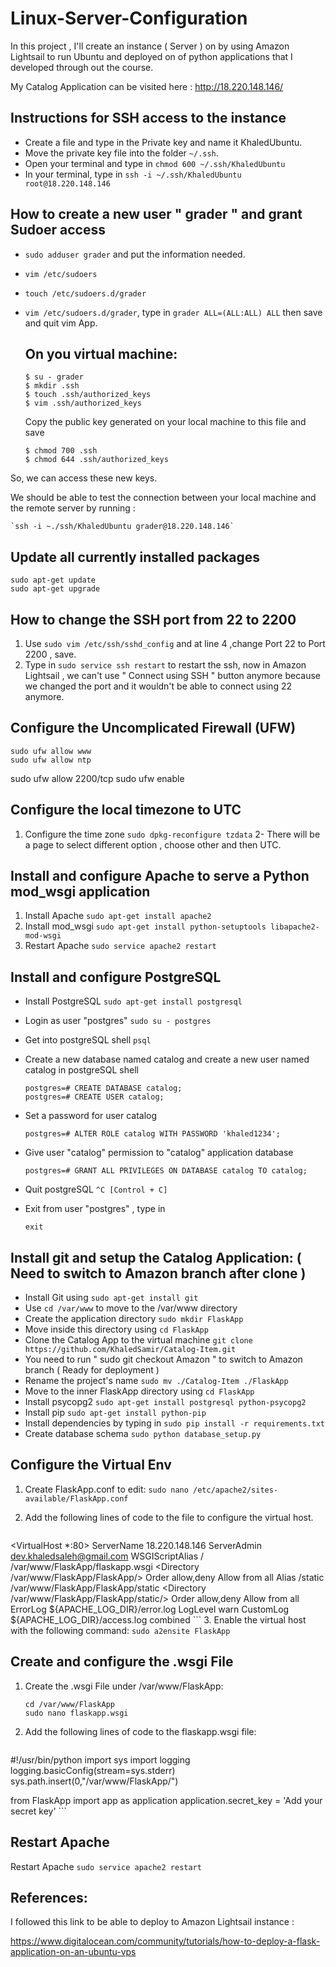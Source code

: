 # Linux-Server-Configuration

In this project , I'll create an instance ( Server ) on by using Amazon Lightsail to run Ubuntu and deployed on of python applications that I developed through out the course.

My Catalog Application can be visited here :  http://18.220.148.146/

## Instructions for SSH access to the instance
- Create a file and type in the Private key and name it KhaledUbuntu.
- Move the private key file into the folder `~/.ssh`.
- Open your terminal and type in
	```chmod 600 ~/.ssh/KhaledUbuntu```
- In your terminal, type in
	```ssh -i ~/.ssh/KhaledUbuntu root@18.220.148.146```


## How to create a new user " grader " and grant Sudoer access
- `sudo adduser grader` and put the information needed.
- `vim /etc/sudoers`
- `touch /etc/sudoers.d/grader`
- `vim /etc/sudoers.d/grader`, type in
 `grader ALL=(ALL:ALL) ALL` then save and quit vim App.


	## On you virtual machine:
	```
	$ su - grader
	$ mkdir .ssh
	$ touch .ssh/authorized_keys
	$ vim .ssh/authorized_keys
	```
	Copy the public key generated on your local machine to this file and save
	```
	$ chmod 700 .ssh
	$ chmod 644 .ssh/authorized_keys

	```
So, we can access these new keys.

 We should be able to test the connection between your local machine and the remote server by running :

	`ssh -i ~./ssh/KhaledUbuntu grader@18.220.148.146`

## Update all currently installed packages

	sudo apt-get update
	sudo apt-get upgrade

## How to change the SSH port from 22 to 2200
1. Use `sudo vim /etc/ssh/sshd_config` and at line 4 ,change Port 22 to Port 2200 , save.
2. Type in `sudo service ssh restart` to restart the ssh, now in Amazon Lightsail , we can't use " Connect using SSH " button anymore because we changed the port and it wouldn't be able to connect using 22 anymore.

## Configure the Uncomplicated Firewall (UFW)

	sudo ufw allow www
	sudo ufw allow ntp
  sudo ufw allow 2200/tcp
	sudo ufw enable

## Configure the local timezone to UTC
1. Configure the time zone `sudo dpkg-reconfigure tzdata`
2- There will be a page to select different option , choose other and then UTC.

## Install and configure Apache to serve a Python mod_wsgi application
1. Install Apache `sudo apt-get install apache2`
2. Install mod_wsgi `sudo apt-get install python-setuptools libapache2-mod-wsgi`
3. Restart Apache `sudo service apache2 restart`

## Install and configure PostgreSQL
- Install PostgreSQL `sudo apt-get install postgresql`
- Login as user "postgres" `sudo su - postgres`
- Get into postgreSQL shell `psql`
- Create a new database named catalog  and create a new user named catalog in postgreSQL shell

	```
	postgres=# CREATE DATABASE catalog;
	postgres=# CREATE USER catalog;
	```
- Set a password for user catalog

	```
	postgres=# ALTER ROLE catalog WITH PASSWORD 'khaled1234';
	```
- Give user "catalog" permission to "catalog" application database

	```
	postgres=# GRANT ALL PRIVILEGES ON DATABASE catalog TO catalog;
	```
- Quit postgreSQL `^C [Control + C]`
- Exit from user "postgres" , type in

	```
  exit
	```

## Install git and setup the Catalog Application: ( Need to switch to Amazon branch after clone )

- Install Git using `sudo apt-get install git`
- Use `cd /var/www` to move to the /var/www directory
- Create the application directory `sudo mkdir FlaskApp`
- Move inside this directory using `cd FlaskApp`
- Clone the Catalog App to the virtual machine `git clone https://github.com/KhaledSamir/Catalog-Item.git`
- You need to run " sudo git checkout Amazon " to switch to Amazon branch ( Ready for deployment )
- Rename the project's name `sudo mv ./Catalog-Item ./FlaskApp`
- Move to the inner FlaskApp directory using `cd FlaskApp`
- Install psycopg2 `sudo apt-get install postgresql python-psycopg2`
- Install pip `sudo apt-get install python-pip`
- Install dependencies by typing in `sudo pip install -r requirements.txt`
- Create database schema `sudo python database_setup.py`

## Configure the Virtual Env
1. Create FlaskApp.conf to edit: `sudo nano /etc/apache2/sites-available/FlaskApp.conf`
2. Add the following lines of code to the file to configure the virtual host.

	```
  <VirtualHost *:80>
        ServerName 18.220.148.146
        ServerAdmin dev.khaledsaleh@gmail.com
        WSGIScriptAlias / /var/www/FlaskApp/flaskapp.wsgi
        <Directory /var/www/FlaskApp/FlaskApp/>
                Order allow,deny
                Allow from all
        </Directory>
        Alias /static /var/www/FlaskApp/FlaskApp/static
        <Directory /var/www/FlaskApp/FlaskApp/static/>
                Order allow,deny
                Allow from all
        </Directory>
        ErrorLog ${APACHE_LOG_DIR}/error.log
        LogLevel warn
        CustomLog ${APACHE_LOG_DIR}/access.log combined
</VirtualHost>
	```
3. Enable the virtual host with the following command: `sudo a2ensite FlaskApp`

## Create and configure the .wsgi File
1. Create the .wsgi File under /var/www/FlaskApp:

	```
	cd /var/www/FlaskApp
	sudo nano flaskapp.wsgi
	```
2. Add the following lines of code to the flaskapp.wsgi file:

	```
  #!/usr/bin/python
 import sys
 import logging
 logging.basicConfig(stream=sys.stderr)
 sys.path.insert(0,"/var/www/FlaskApp/")

 from FlaskApp import app as application
 application.secret_key = 'Add your secret key'
	```

## Restart Apache
Restart Apache `sudo service apache2 restart `

## References:
I followed this link to be able to deploy to Amazon Lightsail instance :

https://www.digitalocean.com/community/tutorials/how-to-deploy-a-flask-application-on-an-ubuntu-vps
